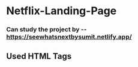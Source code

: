 # Netflix-Landing-Page

### Can study the project by -- https://seewhatsnextbysumit.netlify.app/

## Used HTML Tags
